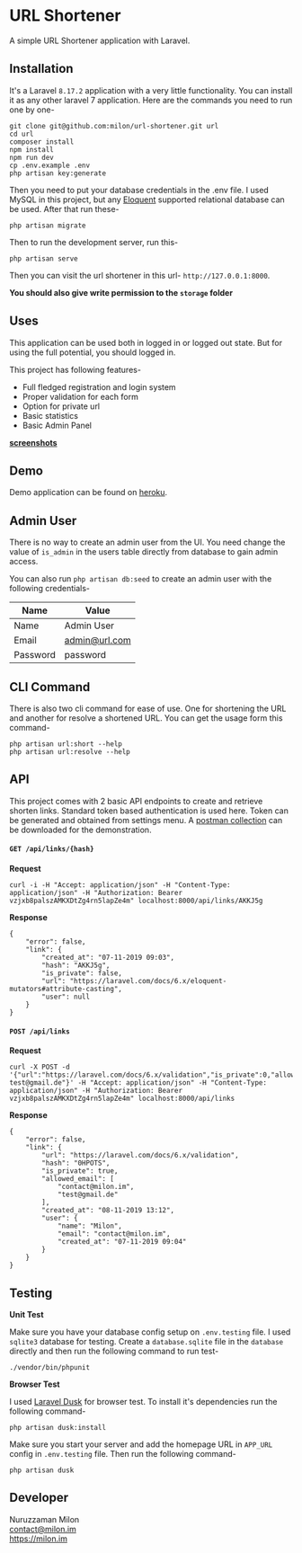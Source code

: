 # URL Shortener

A simple URL Shortener application with Laravel.

## Installation

It's a Laravel `8.17.2` application with a very little functionality. You can install it as any other laravel 7 application. Here are the commands you need to run one by one-

```
git clone git@github.com:milon/url-shortener.git url
cd url
composer install
npm install
npm run dev
cp .env.example .env
php artisan key:generate
```

Then you need to put your database credentials in the .env file. I used MySQL in this project, but any [Eloquent](https://laravel.com/docs/6.x/eloquent) supported relational database can be used. After that run these-

```
php artisan migrate
```

Then to run the development server, run this-

```
php artisan serve
```

Then you can visit the url shortener in this url- `http://127.0.0.1:8000`. 

**You should also give write permission to the `storage` folder**

## Uses

This application can be used both in logged in or logged out state. But for using the full potential, you should logged in.

This project has following features-

- Full fledged registration and login system
- Proper validation for each form
- Option for private url
- Basic statistics
- Basic Admin Panel

**[screenshots](screenshots.md)**

## Demo

Demo application can be found on [heroku](https://milon-url-shortener.herokuapp.com/).

## Admin User

There is no way to create an admin user from the UI. You need change the value of `is_admin` in the users table directly from database to gain admin access.

You can also run `php artisan db:seed` to create an admin user with the following credentials-

| Name | Value |
|------|-----------|
| Name | Admin User |
| Email | admin@url.com |
| Password | password |

## CLI Command

There is also two cli command for ease of use. One for shortening the URL and another for resolve a shortened URL. You can get the usage form this command-

```
php artisan url:short --help
php artisan url:resolve --help
```

## API

This project comes with 2 basic API endpoints to create and retrieve shorten links. Standard token based authentication is used here. Token can be generated and obtained from settings menu. A [postman collection](UrlShortener.postman_collection.json) can be downloaded for the demonstration.

#### `GET /api/links/{hash}`

**Request**

```
curl -i -H "Accept: application/json" -H "Content-Type: application/json" -H "Authorization: Bearer vzjxb8palszAMKXDtZg4rn5lapZe4m" localhost:8000/api/links/AKKJ5g
```

**Response**
```
{
    "error": false,
    "link": {
        "created_at": "07-11-2019 09:03",
        "hash": "AKKJ5g",
        "is_private": false,
        "url": "https://laravel.com/docs/6.x/eloquent-mutators#attribute-casting",
        "user": null
    }
}
```

#### `POST /api/links`

**Request**

```
curl -X POST -d '{"url":"https://laravel.com/docs/6.x/validation","is_private":0,"allowed_email":"contact@milon.im, test@gmail.de"}' -H "Accept: application/json" -H "Content-Type: application/json" -H "Authorization: Bearer vzjxb8palszAMKXDtZg4rn5lapZe4m" localhost:8000/api/links
```

**Response**

```
{
    "error": false,
    "link": {
        "url": "https://laravel.com/docs/6.x/validation",
        "hash": "0HPOTS",
        "is_private": true,
        "allowed_email": [
            "contact@milon.im",
            "test@gmail.de"
        ],
        "created_at": "08-11-2019 13:12",
        "user": {
            "name": "Milon",
            "email": "contact@milon.im",
            "created_at": "07-11-2019 09:04"
        }
    }
}
```

## Testing

**Unit Test**

Make sure you have your database config setup on `.env.testing` file. I used `sqlite3` database for testing. Create a `database.sqlite` file in the `database` directly and then run the following command to run test-

```
./vendor/bin/phpunit
```

**Browser Test**

I used [Laravel Dusk](https://laravel.com/docs/6.x/dusk) for browser test. To install it's dependencies run the following command-

```
php artisan dusk:install
```

Make sure you start your server and add the homepage URL in `APP_URL` config in `.env.testing` file. Then run the following command-

```
php artisan dusk
```

## Developer

Nuruzzaman Milon<br>
contact@milon.im<br>
<https://milon.im>
